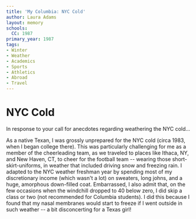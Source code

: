 ```yaml
---
title: 'My Columbia: NYC Cold'
author: Laura Adams
layout: memory
schools:
  CC: 1987
primary_year: 1987
tags:
- Winter
- Weather
- Academics
- Sports
- Athletics
- Abroad
- Travel
---
```

# NYC Cold

In response to your call for anecdotes regarding weathering the NYC cold...

As a native Texan, I was grossly unprepared for the NYC cold (circa 1983, when I began college there).  This was particularly challenging for me as a member of the cheerleading team, as we traveled to places like Ithaca, NY, and New Haven, CT, to cheer for the football team -- wearing those short-skirt-uniforms, in weather that included driving snow and freezing rain.  I adapted to the NYC weather freshman year by spending most of my discretionary income (which wasn't a lot) on sweaters, long johns, and a huge, amorphous down-filled coat.  Embarrassed, I also admit that, on the few occasions when the windchill dropped to 40 below zero, I did skip a class or two (not recommended for Columbia students).  I did this because I found that my nasal membranes would start to freeze if I went outside in such weather -- a bit disconcerting for a Texas girl!
